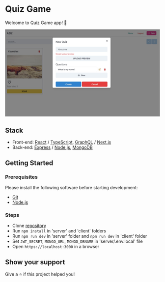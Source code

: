 # Quiz Game

Welcome to Quiz Game app! 👋
 
![This is an image](/preview.jpg)

## Stack
 - Front-end: [React](https://reactjs.org/) / [TypeScript](https://www.typescriptlang.org/),  [GraphQL](https://graphql.org/) / [Next.js](https://sass-lang.com/)
 - Back-end: [Express](https://expressjs.com/ru/) / [Node.js](https://nodejs.org/en/), [MongoDB](https://www.mongodb.com/)

## Getting Started

### Prerequisites

Please install the following software before starting development:
  - [Git](https://git-scm.com/downloads)
  - [Node.js](https://nodejs.org/en/download/)

### Steps
  - Clone [repository](https://github.com/daler-developer/messenger-mern)
  - Run `npm install` in 'server' and 'client' folders
  - Run `npm run dev` in 'server' folder and `npm run dev` in 'client' folder
  - Set `JWT_SECRET`, `MONGO_URL`, `MONGO_DBNAME` in 'server/.env.local' file
  - Open `https://localhost:3000` in a browser
  
   
## Show your support

Give a ⭐️ if this project helped you!
